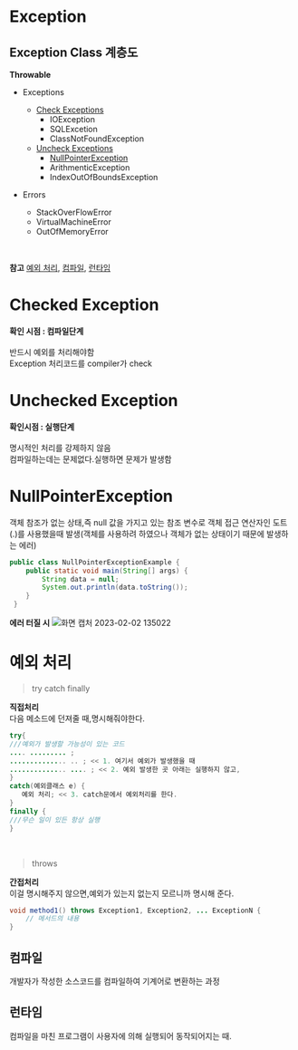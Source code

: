 # Exception
 ## Exception Class 계층도
 
**Throwable** 
* Exceptions
  * [Check Exceptions](https://github.com/jungtaemin/TIL/blob/main/Java/Exception.md#Checked-Exception)
    * IOException
    * SQLExcetion
    * ClassNotFoundException
  * [Uncheck Exceptions](https://github.com/jungtaemin/TIL/blob/main/Java/Exception.md#Unchecked-Exception)
    * [NullPointerException](https://github.com/jungtaemin/TIL/blob/main/Java/Exception.md#NullPointerException)
    * ArithmenticException
    * IndexOutOfBoundsException

* Errors 
  * StackOverFlowError
  * VirtualMachineError
  * OutOfMemoryError

</br>

**참고**
[예외 처리](https://github.com/jungtaemin/TIL/blob/main/Java/Exception.md#예외-처리),
[컴파일](https://github.com/jungtaemin/TIL/blob/main/Java/Exception.md#컴파일),
[런타임](https://github.com/jungtaemin/TIL/blob/main/Java/Exception.md#런타임)


# Checked Exception
**확인 시점 : 컴파일단계**
</br>  
반드시 예외를 처리해야함  
Exception 처리코드를 compiler가 check
# Unchecked Exception
**확인시점 : 실행단계**  
</br>
명시적인 처리를 강제하지 않음  
컴파일하는데는 문제없다.실행하면 문제가 발생함

# NullPointerException
객체 참조가 없는 상태,즉 null 값을 가지고 있는 참조 변수로 객체 접근 연산자인 도트(.)를 사용했을때 발생(객체를 사용하려 하였으나 객체가 없는 상태이기 때문에 발생하는 에러)
```java
public class NullPointerExceptionExample {
	public static void main(String[] args) {
    	String data = null;
        System.out.println(data.toString());
    }
 }
```
**에러 터질 시**
![화면 캡처 2023-02-02 135022](https://user-images.githubusercontent.com/96284736/216243360-c82e7e2a-4f0f-4bba-b2fd-9f7664503055.png)


# 예외 처리
>try catch finally

**직접처리**  
다음 메소드에 던져줄 때,명시해줘야한다.  
```java
try{
///예외가 발생할 가능성이 있는 코드
.... ......... ;
.............. .. ; << 1. 여기서 예외가 발생했을 때
.............. .... ; << 2. 예외 발생한 곳 아래는 실행하지 않고,
}
catch(예외클래스 e) {
   예외 처리; << 3. catch문에서 예외처리를 한다.
}
finally {
///무슨 일이 있든 항상 실행
}
```
</br>

>throws  

**간접처리**  
이걸 명시해주지 않으면,예외가 있는지 없는지 모르니까 명시해 준다.
```java
void method1() throws Exception1, Exception2, ... ExceptionN {
    // 메서드의 내용
}
```

## 컴파일
개발자가 작성한 소스코드를 컴파일하여 기계어로 변환하는 과정
## 런타임
컴파일을 마친 프로그램이 사용자에 의해 실행되어 동작되어지는 때.
